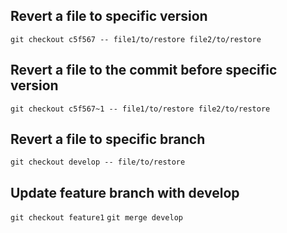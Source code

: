 ## Revert a file to specific version
`git checkout c5f567 -- file1/to/restore file2/to/restore`

## Revert a file to the commit before specific version
`git checkout c5f567~1 -- file1/to/restore file2/to/restore`

## Revert a file to specific branch
`git checkout develop -- file/to/restore`

## Update feature branch with develop
`git checkout feature1`
`git merge develop`